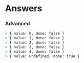 # Answers

### Advanced

```sh
> { value: 0, done: false }
> { value: 1, done: false }
> { value: 2, done: false }
> { value: 3, done: false }
> { value: 4, done: false }
> { value: undefined, done: true }
```
